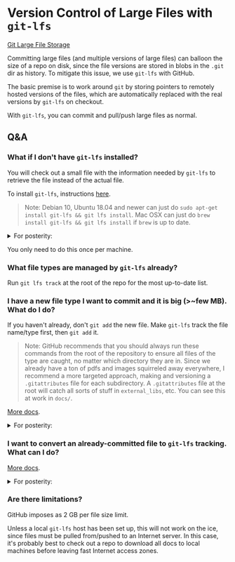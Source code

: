 # Version Control of Large Files with `git-lfs`

[Git Large File Storage](https://git-lfs.github.com/)

Committing large files (and multiple versions of large files) can balloon the size of a repo on disk, since the file versions are stored in blobs in the `.git` dir as history. To mitigate this issue, we use `git-lfs` with GitHub.

The basic premise is to work around `git` by storing pointers to remotely hosted versions of the files, which are automatically replaced with the real versions by `git-lfs` on checkout.

With `git-lfs`, you can commit and pull/push large files as normal.

## Q&A

### What if I don't have `git-lfs` installed?

You will check out a small file with the information needed by `git-lfs` to retrieve the file instead of the actual file.

To install `git-lfs`, instructions [here](https://docs.github.com/en/repositories/working-with-files/managing-large-files/installing-git-large-file-storage).

> Note: Debian 10, Ubuntu 18.04 and newer can just do `sudo apt-get install git-lfs && git lfs install`. Mac OSX can just do `brew install git-lfs && git lfs install` if `brew` is up to date.


<details>
<summary>
For posterity:
</summary>

1. Navigate to git-lfs.github.com and click Download.

> Tip: For more information about alternative ways to install Git LFS for Linux, see this Getting started guide.

2. On your computer, locate and unzip the downloaded file.

3. Open Terminal.

4. Change the current working directory into the folder you downloaded and unzipped: `cd ~/Downloads/git-lfs-1.X.X`

> Note: The file path you use after cd depends on your operating system, Git LFS version you downloaded, and where you saved the Git LFS download.

5. To install the file, run this command:

```
./install.sh`
Git LFS initialized.
```

> Note: You may have to use `sudo ./install.sh` to install the file.

6. Verify that the installation was successful:

```
git lfs install
Git LFS initialized.
```

</details>


You only need to do this once per machine.

### What file types are managed by `git-lfs` already?

Run `git lfs track` at the root of the repo for the most up-to-date list.

### I have a new file type I want to commit and it is big (>~few MB). What do I do?

If you haven't already, don't `git add` the new file. Make `git-lfs` track the file name/type first, then `git add` it. 

> Note: GitHub recommends that you should always run these commands from the root of the repository to ensure all files of the type are caught, no matter which directory they are in. Since we already have a ton of pdfs and images squirreled away everywhere, I recommend a more targeted approach, making and versioning a `.gitattributes` file for each subdirectory. A `.gitattributes` file at the root will catch all sorts of stuff in `external_libs`, etc. You can see this at work in `docs/`.

[More docs](https://docs.github.com/en/repositories/working-with-files/managing-large-files/configuring-git-large-file-storage).

<details>
<summary>
For posterity:
</summary>

If there are existing files in your repository that you'd like to use GitHub with, you need to first remove them from the repository and then add them to Git LFS locally. For more information, see "[Moving a file in your repository to Git LFS](https://docs.github.com/en/articles/moving-a-file-in-your-repository-to-git-large-file-storage)."

If there are referenced Git LFS files that did not upload successfully, you will receive an error message. For more information, see "[Resolving Git Large File Storage upload failures](https://docs.github.com/en/articles/resolving-git-large-file-storage-upload-failures)."

1. Open Terminal.

2. Change your current working directory to an existing repository you'd like to use with Git LFS.

3. To associate a file type in your repository with Git LFS, enter `git lfs track` followed by the name of the file extension you want to automatically upload to Git LFS.

For example, to associate a `.psd` file, enter the following command:

```
git lfs track "*.psd"`
Adding path *.psd
```

Every file type you want to associate with Git LFS will need to be added with `git lfs track`. This command amends your repository's `.gitattributes` file and associates large files with Git LFS.

> Note: We strongly suggest that you commit your local `.gitattributes` file into your repository. Relying on a global `.gitattributes` file associated with Git LFS may cause conflicts when contributing to other Git projects. Including the `.gitattributes` file in the repository allows people creating forks or fresh clones to more easily collaborate using Git LFS. Including the `.gitattributes` file in the repository allows Git LFS objects to optionally be included in ZIP file and tarball archives.

4. Add a file to the repository matching the extension you've associated:

```
git add path/to/file.psd
```

Commit the file and push it to GitHub:

```
git commit -m "add file.psd"
git push
```

You should see some diagnostic information about your file upload:

```
Sending file.psd
44.74 MB / 81.04 MB  55.21 % 14s
64.74 MB / 81.04 MB  79.21 % 3s
```

</details>

### I want to convert an already-committed file to `git-lfs` tracking. What can I do?

[More docs](https://docs.github.com/en/repositories/working-with-files/managing-large-files/moving-a-file-in-your-repository-to-git-large-file-storage).

<details>
<summary>
For posterity:
</summary>

If you've set up Git LFS, and you have an existing file in your repository that needs to be tracked in Git LFS, you need to first remove it from your repository.

After installing Git LFS and configuring Git LFS tracking, you can move files from Git's regular tracking to Git LFS. For more information, see "[Installing Git Large File Storage](https://docs.github.com/en/github/managing-large-files/installing-git-large-file-storage)" and "[Configuring Git Large File Storage](https://docs.github.com/en/github/managing-large-files/configuring-git-large-file-storage)."

If there are referenced Git LFS files that did not upload successfully, you will receive an error message. For more information, see "[Resolving Git Large File Storage upload failures](https://docs.github.com/en/articles/resolving-git-large-file-storage-upload-failures)."

> Tip: If you get an error that "this exceeds Git LFS's file size limit of 100 MB" when you try to push files to Git, you can use `git lfs migrate` instead of `filter branch` or the BFG Repo Cleaner, to move the large file to Git Large File Storage. For more information about the `git lfs migrate` command, see the [Git LFS 2.2.0](https://github.com/blog/2384-git-lfs-2-2-0-released) release announcement.

1. Remove the file from the repository's Git history using either the `filter-branch` command or BFG Repo-Cleaner. For detailed information on using these, see "[Removing sensitive data from a repository](https://docs.github.com/en/articles/removing-sensitive-data-from-a-repository)."
2. Configure tracking for your file and push it to Git LFS. For more information on this procedure, see "[Configuring Git Large File Storage](https://docs.github.com/en/articles/configuring-git-large-file-storage)."

</details>


### Are there limitations?

GitHub imposes as 2 GB per file size limit.

Unless a local `git-lfs` host has been set up, this will not work on the ice, since files must be pulled from/pushed to an Internet server. In this case, it's probably best to check out a repo to download all docs to local machines before leaving fast Internet access zones.
